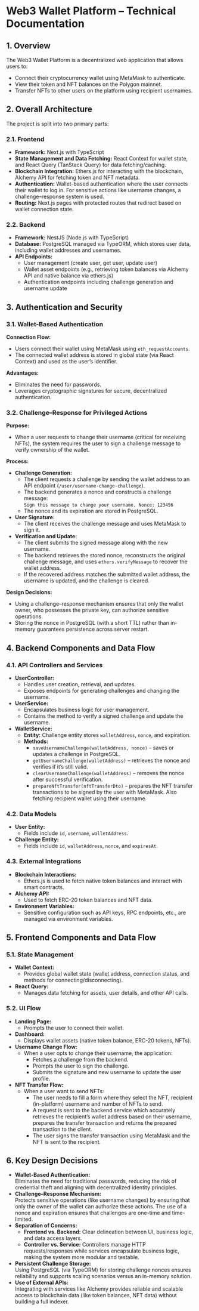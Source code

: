 # Web3 Wallet Platform – Technical Documentation

## 1. Overview

The Web3 Wallet Platform is a decentralized web application that allows users to:

- Connect their cryptocurrency wallet using MetaMask to authenticate.
- View their token and NFT balances on the Polygon mainnet.
- Transfer NFTs to other users on the platform using recipient usernames.

## 2. Overall Architecture

The project is split into two primary parts:

### 2.1. Frontend

- **Framework:** Next.js with TypeScript
- **State Management and Data Fetching:** React Context for wallet state, and React Query (TanStack Query) for data fetching/caching.
- **Blockchain Integration:** Ethers.js for interacting with the blockchain, Alchemy API for fetching token and NFT metadata.
- **Authentication:** Wallet-based authentication where the user connects their wallet to log in. For sensitive actions like username changes, a challenge–response system is used.
- **Routing:** Next.js pages with protected routes that redirect based on wallet connection state.

### 2.2. Backend

- **Framework:** NestJS (Node.js with TypeScript)
- **Database:** PostgreSQL managed via TypeORM, which stores user data, including wallet addresses and usernames.
- **API Endpoints:**
  - User management (create user, get user, update user)
  - Wallet asset endpoints (e.g., retrieving token balances via Alchemy API and native balance via ethers.js)
  - Authentication endpoints including challenge generation and username update

## 3. Authentication and Security

### 3.1. Wallet-Based Authentication

**Connection Flow:**

- Users connect their wallet using MetaMask using `eth_requestAccounts`.
- The connected wallet address is stored in global state (via React Context) and used as the user’s identifier.

**Advantages:**

- Eliminates the need for passwords.
- Leverages cryptographic signatures for secure, decentralized authentication.

### 3.2. Challenge–Response for Privileged Actions

**Purpose:**

- When a user requests to change their username (critical for receiving NFTs), the system requires the user to sign a challenge message to verify ownership of the wallet.

**Process:**

- **Challenge Generation:**
  - The client requests a challenge by sending the wallet address to an API endpoint (`/user/username-change-challenge`).
  - The backend generates a nonce and constructs a challenge message:  
    `Sign this message to change your username. Nonce: 123456`
  - The nonce and its expiration are stored in PostgreSQL.
- **User Signature:**
  - The client receives the challenge message and uses MetaMask to sign it.
- **Verification and Update:**
  - The client submits the signed message along with the new username.
  - The backend retrieves the stored nonce, reconstructs the original challenge message, and uses `ethers.verifyMessage` to recover the wallet address.
  - If the recovered address matches the submitted wallet address, the username is updated, and the challenge is cleared.

**Design Decisions:**

- Using a challenge–response mechanism ensures that only the wallet owner, who possesses the private key, can authorize sensitive operations.
- Storing the nonce in PostgreSQL (with a short TTL) rather than in-memory guarantees persistence across server restart.

## 4. Backend Components and Data Flow

### 4.1. API Controllers and Services

- **UserController:**
  - Handles user creation, retrieval, and updates.
  - Exposes endpoints for generating challenges and changing the username.
- **UserService:**
  - Encapsulates business logic for user management.
  - Contains the method to verify a signed challenge and update the username.
- **WalletService:**
  - **Entity:** Challenge entity stores `walletAddress`, `nonce`, and expiration.
  - **Methods:**
    - `saveUsernameChallenge(walletAddress, nonce)` – saves or updates a challenge in PostgreSQL.
    - `getUsernameChallenge(walletAddress)` – retrieves the nonce and verifies if it’s still valid.
    - `clearUsernameChallenge(walletAddress)` – removes the nonce after successful verification.
    - `prepareNftTransfer(nftTransferDto)` – prepares the NFT transfer transactions to be signed by the user with MetaMask. Also fetching recipient wallet using their username.

### 4.2. Data Models

- **User Entity:**
  - Fields include `id`, `username`, `walletAddress`.
- **Challenge Entity:**
  - Fields include `id`, `walletAddress`, `nonce`, and `expiresAt`.

### 4.3. External Integrations

- **Blockchain Interactions:**
  - Ethers.js is used to fetch native token balances and interact with smart contracts.
- **Alchemy API:**
  - Used to fetch ERC-20 token balances and NFT data.
- **Environment Variables:**
  - Sensitive configuration such as API keys, RPC endpoints, etc., are managed via environment variables.

## 5. Frontend Components and Data Flow

### 5.1. State Management

- **Wallet Context:**
  - Provides global wallet state (wallet address, connection status, and methods for connecting/disconnecting).
- **React Query:**
  - Manages data fetching for assets, user details, and other API calls.

### 5.2. UI Flow

- **Landing Page:**
  - Prompts the user to connect their wallet.
- **Dashboard:**
  - Displays wallet assets (native token balance, ERC-20 tokens, NFTs).
- **Username Change Flow:**
  - When a user opts to change their username, the application:
    - Fetches a challenge from the backend.
    - Prompts the user to sign the challenge.
    - Submits the signature and new username to update the user profile.
- **NFT Transfer Flow:**
  - When a user want to send NFTs:
    - The user needs to fill a form where they select the NFT, recipient (in-platform) username and number of NFTs to send.
    - A request is sent to the backend service which accurately retrieves the recipient’s wallet address based on their username, prepares the transfer transaction and returns the prepared transaction to the client.
    - The user signs the transfer transaction using MetaMask and the NFT is sent to the recipient.

## 6. Key Design Decisions

- **Wallet-Based Authentication:**  
  Eliminates the need for traditional passwords, reducing the risk of credential theft and aligning with decentralized identity principles.
- **Challenge–Response Mechanism:**  
  Protects sensitive operations (like username changes) by ensuring that only the owner of the wallet can authorize these actions. The use of a nonce and expiration ensures that challenges are one-time and time-limited.
- **Separation of Concerns:**
  - **Frontend vs. Backend:** Clear delineation between UI, business logic, and data access layers.
  - **Controller vs. Service:** Controllers manage HTTP requests/responses while services encapsulate business logic, making the system more modular and testable.
- **Persistent Challenge Storage:**  
  Using PostgreSQL (via TypeORM) for storing challenge nonces ensures reliability and supports scaling scenarios versus an in-memory solution.
- **Use of External APIs:**  
  Integrating with services like Alchemy provides reliable and scalable access to blockchain data (like token balances, NFT data) without building a full indexer.
